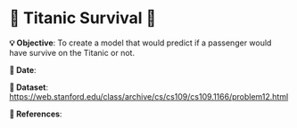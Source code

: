 # 🚢 Titanic Survival 🚢

**💡 Objective**: To create a model that would predict if a passenger would have survive on the Titanic or not.

**📅 Date**:

**🔢 Dataset**: https://web.stanford.edu/class/archive/cs/cs109/cs109.1166/problem12.html

**📜 References**:
